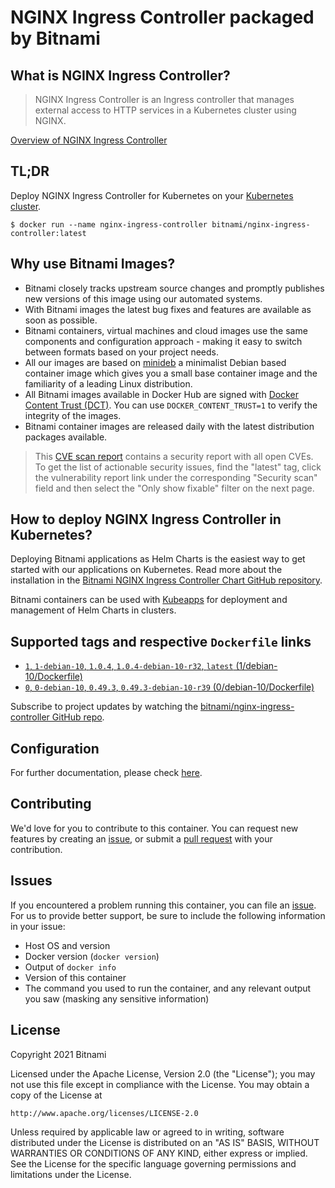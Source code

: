 # NGINX Ingress Controller packaged by Bitnami

## What is NGINX Ingress Controller?

> NGINX Ingress Controller is an Ingress controller that manages external access to HTTP services in a Kubernetes cluster using NGINX.

[Overview of NGINX Ingress Controller](https://kubernetes.github.io/ingress-nginx/)

## TL;DR

Deploy NGINX Ingress Controller for Kubernetes on your [Kubernetes cluster](https://kubernetes.io/docs/concepts/services-networking/ingress/).


```console
$ docker run --name nginx-ingress-controller bitnami/nginx-ingress-controller:latest
```

## Why use Bitnami Images?

* Bitnami closely tracks upstream source changes and promptly publishes new versions of this image using our automated systems.
* With Bitnami images the latest bug fixes and features are available as soon as possible.
* Bitnami containers, virtual machines and cloud images use the same components and configuration approach - making it easy to switch between formats based on your project needs.
* All our images are based on [minideb](https://github.com/bitnami/minideb) a minimalist Debian based container image which gives you a small base container image and the familiarity of a leading Linux distribution.
* All Bitnami images available in Docker Hub are signed with [Docker Content Trust (DCT)](https://docs.docker.com/engine/security/trust/content_trust/). You can use `DOCKER_CONTENT_TRUST=1` to verify the integrity of the images.
* Bitnami container images are released daily with the latest distribution packages available.


> This [CVE scan report](https://quay.io/repository/bitnami/nginx-ingress-controller?tab=tags) contains a security report with all open CVEs. To get the list of actionable security issues, find the "latest" tag, click the vulnerability report link under the corresponding "Security scan" field and then select the "Only show fixable" filter on the next page.

## How to deploy NGINX Ingress Controller in Kubernetes?

Deploying Bitnami applications as Helm Charts is the easiest way to get started with our applications on Kubernetes. Read more about the installation in the [Bitnami NGINX Ingress Controller Chart GitHub repository](https://github.com/bitnami/charts/tree/master/bitnami/nginx-ingress-controller).


Bitnami containers can be used with [Kubeapps](https://kubeapps.com/) for deployment and management of Helm Charts in clusters.

## Supported tags and respective `Dockerfile` links


* [`1`, `1-debian-10`, `1.0.4`, `1.0.4-debian-10-r32`, `latest` (1/debian-10/Dockerfile)](https://github.com/bitnami/bitnami-docker-nginx-ingress-controller/blob/1.0.4-debian-10-r32/1/debian-10/Dockerfile)
* [`0`, `0-debian-10`, `0.49.3`, `0.49.3-debian-10-r39` (0/debian-10/Dockerfile)](https://github.com/bitnami/bitnami-docker-nginx-ingress-controller/blob/0.49.3-debian-10-r39/0/debian-10/Dockerfile)

Subscribe to project updates by watching the [bitnami/nginx-ingress-controller GitHub repo](https://github.com/bitnami/bitnami-docker-nginx-ingress-controller).


## Configuration

For further documentation, please check [here](https://github.com/kubernetes/ingress-nginx).


## Contributing

We'd love for you to contribute to this container. You can request new features by creating an [issue](https://github.com/bitnami/bitnami-docker-nginx-ingress-controller/issues), or submit a [pull
request](https://github.com/bitnami/bitnami-docker-nginx-ingress-controller/pulls) with your contribution.

## Issues

If you encountered a problem running this container, you can file an [issue](https://github.com/bitnami/bitnami-docker-nginx-ingress-controller/issues/new). For us to provide better support, be sure to include the following information in your issue:

- Host OS and version
- Docker version (`docker version`)
- Output of `docker info`
- Version of this container
- The command you used to run the container, and any relevant output you saw (masking any sensitive information)

## License
Copyright 2021 Bitnami

Licensed under the Apache License, Version 2.0 (the "License");
you may not use this file except in compliance with the License.
You may obtain a copy of the License at

    http://www.apache.org/licenses/LICENSE-2.0

Unless required by applicable law or agreed to in writing, software
distributed under the License is distributed on an "AS IS" BASIS,
WITHOUT WARRANTIES OR CONDITIONS OF ANY KIND, either express or implied.
See the License for the specific language governing permissions and
limitations under the License.
